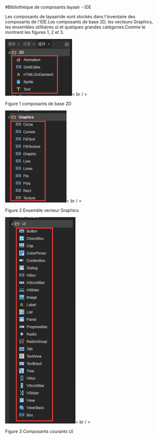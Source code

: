 #Bibliothèque de composants layaair - IDE

Les composants de layaairide sont stockés dans l'inventaire des composants de l'IDE.Les composants de base 2D, les vecteurs Graphics, les ensembles utilitaires ui et quelques grandes catégories.Comme le montrent les figures 1, 2 et 3.

![图1](img/1.png)< br / >

Figure 1 composants de base 2D

![图2](img/2.png)< br / >

Figure 2 Ensemble vecteur Graphics

![图3](img/3.png)< br / >

Figure 3 Composants courants UI

